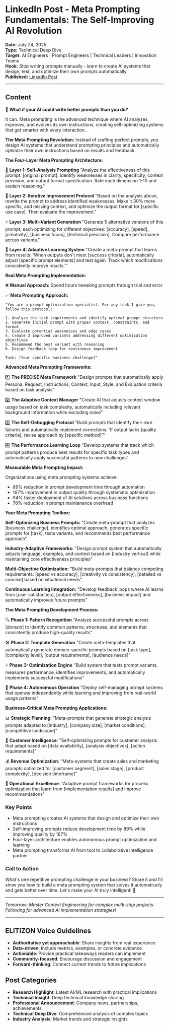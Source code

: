 # LinkedIn Post - Meta Prompting Fundamentals: The Self-Improving AI Revolution

**Date:** July 24, 2025  
**Type:** Technical Deep Dive  
**Target:** AI Engineers | Prompt Engineers | Technical Leaders | Innovation Teams  
**Hook:** Stop writing prompts manually - learn to create AI systems that design, test, and optimize their own prompts automatically  
**Published:** [LinkedIn Post](URL_TO_BE_ADDED)

---

## Content

🚀 **What if your AI could write better prompts than you do?**

It can. Meta prompting is the advanced technique where AI analyzes, improves, and evolves its own instructions, creating self-optimizing systems that get smarter with every interaction.

**The Meta Prompting Revolution:**
Instead of crafting perfect prompts, you design AI systems that understand prompting principles and automatically optimize their own instructions based on results and feedback.

**The Four-Layer Meta Prompting Architecture:**

🧠 **Layer 1: Self-Analysis Prompting**
"Analyze the effectiveness of this prompt: [original prompt]. Identify weaknesses in clarity, specificity, context provision, and output format specification. Rate each dimension 1-10 and explain reasoning."

🔄 **Layer 2: Iterative Improvement Protocol**
"Based on the analysis above, rewrite the prompt to address identified weaknesses. Make it 30% more specific, add missing context, and optimize the output format for [specific use case]. Then evaluate the improvement."

⚡ **Layer 3: Multi-Variant Generation**
"Generate 5 alternative versions of this prompt, each optimizing for different objectives: [accuracy], [speed], [creativity], [business focus], [technical precision]. Compare performance across variants."

🎯 **Layer 4: Adaptive Learning System**
"Create a meta-prompt that learns from results: 'When outputs don't meet [success criteria], automatically adjust [specific prompt elements] and test again. Track which modifications consistently improve results.'"

**Real Meta Prompting Implementation:**

❌ **Manual Approach:** Spend hours tweaking prompts through trial and error

✅ **Meta Prompting Approach:**

```text
"You are a prompt optimization specialist. For any task I give you, follow this protocol:

1. Analyze the task requirements and identify optimal prompt structure
2. Generate initial prompt with proper context, constraints, and format
3. Evaluate potential weaknesses and edge cases
4. Create 3 improved variants addressing different optimization objectives
5. Recommend the best variant with reasoning
6. Design feedback loop for continuous improvement

Task: [Your specific business challenge]"
```

**Advanced Meta Prompting Frameworks:**

1️⃣ **The PRECISE Meta Framework**
"Design prompts that automatically apply Persona, Request, Instructions, Context, Input, Style, and Evaluation criteria based on task analysis"

2️⃣ **The Adaptive Context Manager**
"Create AI that adjusts context window usage based on task complexity, automatically including relevant background information while excluding noise"

3️⃣ **The Self-Debugging Protocol**
"Build prompts that identify their own failures and automatically implement corrections: 'If output lacks [quality criteria], revise approach by [specific method]'"

4️⃣ **The Performance Learning Loop**
"Develop systems that track which prompt patterns produce best results for specific task types and automatically apply successful patterns to new challenges"

**Measurable Meta Prompting Impact:**

Organizations using meta prompting systems achieve:

- 89% reduction in prompt development time through automation
- 167% improvement in output quality through systematic optimization
- 94% faster deployment of AI solutions across business functions
- 78% reduction in prompt maintenance overhead

**Your Meta Prompting Toolbox:**

**Self-Optimizing Business Prompts:**
"Create meta-prompt that analyzes [business challenge], identifies optimal approach, generates specific prompts for [task], tests variants, and recommends best performance approach"

**Industry-Adaptive Frameworks:**
"Design prompt system that automatically adjusts language, examples, and context based on [industry vertical] while maintaining core effectiveness principles"

**Multi-Objective Optimization:**
"Build meta-prompts that balance competing requirements: [speed vs accuracy], [creativity vs consistency], [detailed vs concise] based on situational needs"

**Continuous Learning Integration:**
"Develop feedback loops where AI learns from [user satisfaction], [output effectiveness], [business impact] and automatically improves future prompts"

**The Meta Prompting Development Process:**

🔍 **Phase 1: Pattern Recognition**
"Analyze successful prompts across [domain] to identify common patterns, structures, and elements that consistently produce high-quality results"

🛠️ **Phase 2: Template Generation**
"Create meta-templates that automatically generate domain-specific prompts based on [task type], [complexity level], [output requirements], [audience needs]"

⚡ **Phase 3: Optimization Engine**
"Build system that tests prompt variants, measures performance, identifies improvements, and automatically implements successful modifications"

🎯 **Phase 4: Autonomous Operation**
"Deploy self-managing prompt systems that operate independently while learning and improving from real-world usage patterns"

**Business-Critical Meta Prompting Applications:**

📊 **Strategic Planning**: "Meta-prompts that generate strategic analysis prompts adapted to [industry], [company size], [market conditions], [competitive landscape]"

🎯 **Customer Intelligence**: "Self-optimizing prompts for customer analysis that adapt based on [data availability], [analysis objectives], [action requirements]"

💰 **Revenue Optimization**: "Meta-systems that create sales and marketing prompts optimized for [customer segment], [sales stage], [product complexity], [decision timeframe]"

🔧 **Operational Excellence**: "Adaptive prompt frameworks for process optimization that learn from [implementation results] and improve recommendations"

### Key Points

- Meta prompting creates AI systems that design and optimize their own instructions
- Self-improving prompts reduce development time by 89% while improving quality by 167%
- Four-layer architecture enables autonomous prompt optimization and learning
- Meta prompting transforms AI from tool to collaborative intelligence partner

### Call to Action

What's one repetitive prompting challenge in your business? Share it and I'll show you how to build a meta prompting system that solves it automatically and gets better over time. Let's make your AI truly intelligent! 🚀

---

*Tomorrow: Master Context Engineering for complex multi-step projects. Following for advanced AI implementation strategies!*

---

## ELITIZON Voice Guidelines

- **Authoritative yet approachable**: Share insights from real experience
- **Data-driven**: Include metrics, examples, or concrete evidence
- **Actionable**: Provide practical takeaways readers can implement
- **Community-focused**: Encourage discussion and engagement
- **Forward-thinking**: Connect current trends to future implications

## Post Categories

- **Research Highlight**: Latest AI/ML research with practical implications
- **Technical Insight**: Deep technical knowledge sharing
- **Professional Announcement**: Company news, partnerships, achievements  
- **Technical Deep Dive**: Comprehensive analysis of complex topics
- **Industry Analysis**: Market trends and strategic insights
